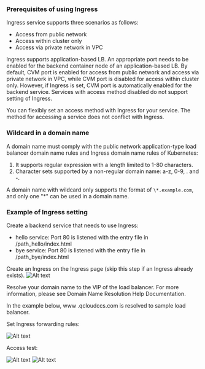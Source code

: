 
### Prerequisites of using Ingress
Ingress service supports three scenarios as follows:

- Access from public network
- Access within cluster only
- Access via private network in VPC

Ingress supports application-based LB. An appropriate port needs to be enabled for the backend container node of an application-based LB. By default, CVM port is enabled for access from public network and access via private network in VPC, while CVM port is disabled for access within cluster only. However, if Ingress is set, CVM port is automatically enabled for the backend service. Services with access method disabled do not support setting of Ingress.

You can flexibly set an access method with Ingress for your service. The method for accessing a service does not conflict with Ingress. 

### Wildcard in a domain name
A domain name must comply with the public network application-type load balancer domain name rules and Ingress domain name rules of Kubernetes:
1. It supports regular expression with a length limited to 1-80 characters.
2. Character sets supported by a non-regular domain name: a-z, 0-9, . and -.

A domain name with wildcard only supports the format of `\*.example.com`, and only one "*" can be used in a domain name.

### Example of Ingress setting

Create a backend service that needs to use Ingress:

- hello service: Port 80 is listened with the entry file in /path_hello/index.html
- bye service: Port 80 is listened with the entry file in /path_bye/index.html

Create an Ingress on the Ingress page (skip this step if an Ingress already exists).
![Alt text](https://main.qcloudimg.com/raw/eddbd40851224cca0385dd999e2809ad.png)

Resolve your domain name to the VIP of the load balancer. For more information, please see Domain Name Resolution Help Documentation.
<!--Temp Remove Link：https://cloud.tencent.com/document/product/302/3446-->

In the example below, www .qcloudccs.com is resolved to sample load balancer.

Set Ingress forwarding rules:

![Alt text](https://main.qcloudimg.com/raw/36f66fa38e6aef83eaf3abee5b8388a9.png)

Access test:

![Alt text](https://main.qcloudimg.com/raw/e2067d908b46da463b4e45ce4ce7354c.png)
![Alt text](https://main.qcloudimg.com/raw/88de2b4a80425cf183e6a6859e9d215f.png)

